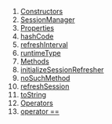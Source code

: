 1.  [Constructors](./SessionManager-class#constructors.md)
2.  [SessionManager](./SessionManager/SessionManager.md)
3.  [Properties](./SessionManager-class#instance-properties.md)
4.  [hashCode](https://api.flutter.dev/flutter/dart-core/Object/hashCode.html)
5.  [refreshInterval](./SessionManager/refreshInterval.md)
6.  [runtimeType](https://api.flutter.dev/flutter/dart-core/Object/runtimeType.html)
7.  [Methods](./SessionManager-class#instance-methods.md)
8.  [initializeSessionRefresher](./SessionManager/initializeSessionRefresher.md)
9.  [noSuchMethod](https://api.flutter.dev/flutter/dart-core/Object/noSuchMethod.html)
10. [refreshSession](./SessionManager/refreshSession.md)
11. [toString](https://api.flutter.dev/flutter/dart-core/Object/toString.html)
12. [Operators](./SessionManager-class#operators.md)
13. [operator
    ==](https://api.flutter.dev/flutter/dart-core/Object/operator_equals.html)
